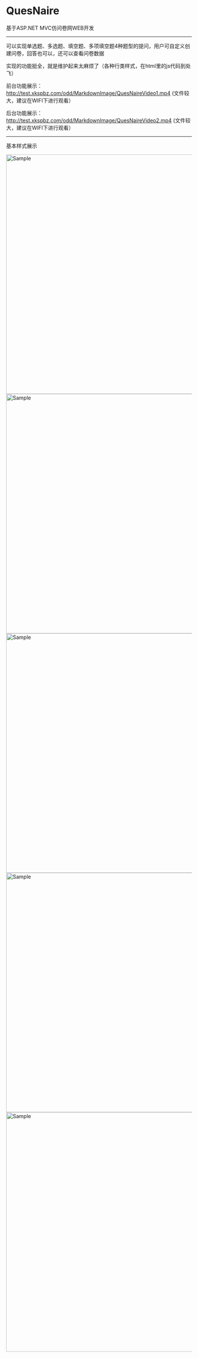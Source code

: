 # QuesNaire
基于ASP.NET MVC仿问卷网WEB开发

---

可以实现单选题、多选题、填空题、多项填空题4种题型的提问，用户可自定义创建问卷，回答也可以，还可以查看问卷数据

实现的功能挺全，就是维护起来太麻烦了（各种行类样式，在html里的js代码到处飞）

前台功能展示：http://test.xkspbz.com/odd/MarkdownImage/QuesNaireVideo1.mp4 (文件较大，建议在WIFI下进行观看）

后台功能展示：http://test.xkspbz.com/odd/MarkdownImage/QuesNaireVideo2.mp4 (文件较大，建议在WIFI下进行观看）

---

基本样式展示
<p align="left">
	<img src="http://test.xkspbz.com/odd/MarkdownImage/QuesNaire1.png" alt="Sample"  width="900" height="650">
  <img src="http://test.xkspbz.com/odd/MarkdownImage/QuesNaire2.png" alt="Sample"   width="900" height="650">
  <img src="http://test.xkspbz.com/odd/MarkdownImage/QuesNaire3.png" alt="Sample"   width="900" height="650">
  <img src="http://test.xkspbz.com/odd/MarkdownImage/QuesNaire4.png" alt="Sample"   width="900" height="650">
  <img src="http://test.xkspbz.com/odd/MarkdownImage/QuesNaire5.png" alt="Sample"  width="900" height="650">
</p>
